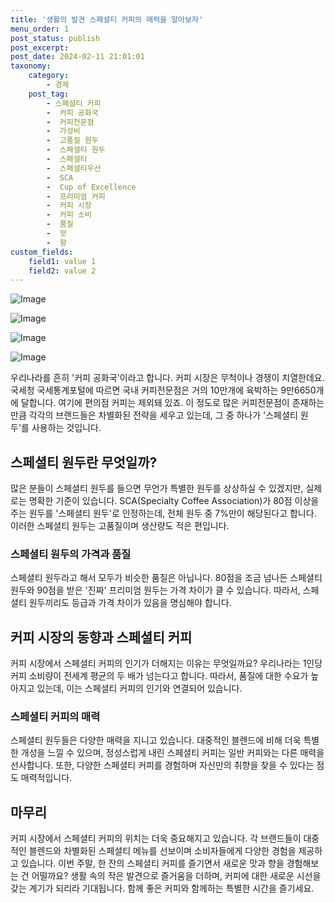 ```yaml
---
title: '생활의 발견 스페셜티 커피의 매력을 알아보자'
menu_order: 1
post_status: publish
post_excerpt: 
post_date: 2024-02-11 21:01:01
taxonomy:
    category:
        - 경제
    post_tag:
        - 스페셜티 커피
        -  커피 공화국
        -  커피전문점
        -  가성비
        -  고품질 원두
        -  스페셜티 원두
        -  스페셜티
        -  스페셜티우선
        -  SCA
        -  Cup of Excellence
        -  프리미엄 커피
        -  커피 시장
        -  커피 소비
        -  품질
        -  맛
        -  향
custom_fields:
    field1: value 1
    field2: value 2
---
```


![Image](https://imgnews.pstatic.net/image/648/2024/02/11/0000023258_001_20240211130001705.png?type=w647)

![Image](https://imgnews.pstatic.net/image/648/2024/02/11/0000023258_002_20240211130001791.jpg?type=w647)

![Image](https://imgnews.pstatic.net/image/648/2024/02/11/0000023258_003_20240211130001833.jpg?type=w647)

![Image](https://imgnews.pstatic.net/image/648/2024/02/11/0000023258_004_20240211130001917.jpg?type=w647)

우리나라를 흔히 '커피 공화국'이라고 합니다. 커피 시장은 무척이나 경쟁이 치열한데요. 국세청 국세통계포털에 따르면 국내 커피전문점은 거의 10만개에 육박하는 9만6650개에 달합니다. 여기에 편의점 커피는 제외돼 있죠. 이 정도로 많은 커피전문점이 존재하는만큼 각각의 브랜드들은 차별화된 전략을 세우고 있는데, 그 중 하나가 '스페셜티 원두'를 사용하는 것입니다.
## 스페셜티 원두란 무엇일까?
많은 분들이 스페셜티 원두를 들으면 무언가 특별한 원두를 상상하실 수 있겠지만, 실제로는 명확한 기준이 있습니다. SCA(Specialty Coffee Association)가 80점 이상을 주는 원두를 '스페셜티 원두'로 인정하는데, 전체 원두 중 7%만이 해당된다고 합니다. 이러한 스페셜티 원두는 고품질이며 생산량도 적은 편입니다.
### 스페셜티 원두의 가격과 품질
스페셜티 원두라고 해서 모두가 비슷한 품질은 아닙니다. 80점을 조금 넘나든 스페셜티 원두와 90점을 받은 '진짜' 프리미엄 원두는 가격 차이가 클 수 있습니다. 따라서, 스페셜티 원두끼리도 등급과 가격 차이가 있음을 명심해야 합니다.
## 커피 시장의 동향과 스페셜티 커피
커피 시장에서 스페셜티 커피의 인기가 더해지는 이유는 무엇일까요? 우리나라는 1인당 커피 소비량이 전세계 평균의 두 배가 넘는다고 합니다. 따라서, 품질에 대한 수요가 높아지고 있는데, 이는 스페셜티 커피의 인기와 연결되어 있습니다.
### 스페셜티 커피의 매력
스페셜티 원두들은 다양한 매력을 지니고 있습니다. 대중적인 블렌드에 비해 더욱 특별한 개성을 느낄 수 있으며, 정성스럽게 내린 스페셜티 커피는 일반 커피와는 다른 매력을 선사합니다. 또한, 다양한 스페셜티 커피를 경험하며 자신만의 취향을 찾을 수 있다는 점도 매력적입니다.
## 마무리
커피 시장에서 스페셜티 커피의 위치는 더욱 중요해지고 있습니다. 각 브랜드들이 대중적인 블렌드와 차별화된 스페셜티 메뉴를 선보이며 소비자들에게 다양한 경험을 제공하고 있습니다. 이번 주말, 한 잔의 스페셜티 커피를 즐기면서 새로운 맛과 향을 경험해보는 건 어떨까요? 생활 속의 작은 발견으로 즐거움을 더하며, 커피에 대한 새로운 시선을 갖는 계기가 되리라 기대됩니다. 함께 좋은 커피와 함께하는 특별한 시간을 즐기세요.

